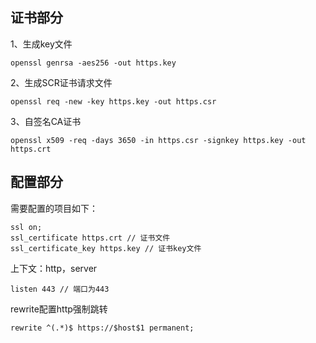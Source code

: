 ## 证书部分

1、生成key文件

	openssl genrsa -aes256 -out https.key

2、生成SCR证书请求文件

	openssl req -new -key https.key -out https.csr

3、自签名CA证书

	openssl x509 -req -days 3650 -in https.csr -signkey https.key -out https.crt

## 配置部分

需要配置的项目如下：

	ssl on;
	ssl_certificate https.crt // 证书文件
	ssl_certificate_key https.key // 证书key文件


上下文：http，server

	listen 443 // 端口为443

rewrite配置http强制跳转

	rewrite ^(.*)$ https://$host$1 permanent;